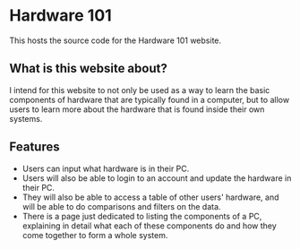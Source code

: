 # Hardware 101
This hosts the source code for the Hardware 101 website.

## What is this website about?
I intend for this website to not only be used as a way to learn the basic components of hardware that are typically found in a computer, but to allow users to learn more about the hardware that is found inside their own systems.

## Features
- Users can input what hardware is in their PC.
- Users will also be able to login to an account and update the hardware in their PC. 
- They will also be able to access a table of other users' hardware, and will be able to do comparisons and filters on the data.
- There is a page just dedicated to listing the components of a PC, explaining in detail what each of these components do and how they come together to form a whole system.
